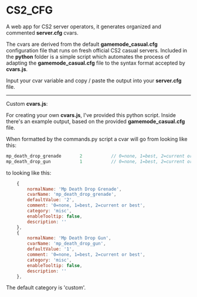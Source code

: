 # CS2_CFG
A web app for CS2 server operators, it generates organized and commented **server.cfg** cvars.


The cvars are derived from the default **gamemode_casual.cfg** configuration file that runs on fresh official CS2 casual servers.
Included in the **python** folder is a simple script which automates the process of adapting the **gamemode_casual.cfg** file to the syntax format accepted by **cvars.js**.


Input your cvar variable and copy / paste the output into your **server.cfg** file.

----------------------------------------------------------------------------------
Custom **cvars.js**:

For creating your own **cvars.js**, I've provided this python script. Inside there's an example output, based on the provided **gamemode_casual.cfg** file.


When formatted by the commands.py script a cvar will go from looking like this:
```c
mp_death_drop_grenade       2			// 0=none, 1=best, 2=current or best
mp_death_drop_gun           1			// 0=none, 1=best, 2=current or best
```
to looking like this:
```js
    {
        normalName: 'Mp Death Drop Grenade',
        cvarName: 'mp_death_drop_grenade',
        defaultValue: '2',
        comment: '0=none, 1=best, 2=current or best',
        category: 'misc',
        enableTooltip: false,
        description: ''
    },
    {
        normalName: 'Mp Death Drop Gun',
        cvarName: 'mp_death_drop_gun',
        defaultValue: '1',
        comment: '0=none, 1=best, 2=current or best',
        category: 'misc',
        enableTooltip: false,
        description: ''
    },
```
The default category is 'custom'.